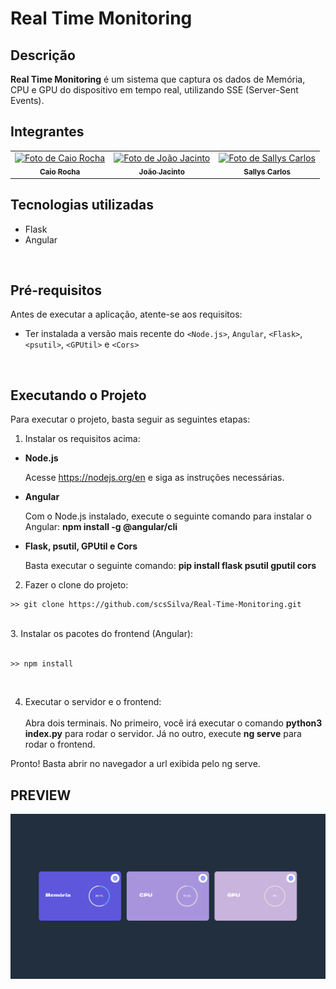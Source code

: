 # Real Time Monitoring

## Descrição
<strong>Real Time Monitoring</strong> é um sistema que captura os dados de Memória, CPU e GPU do dispositivo em tempo real, utilizando SSE (Server-Sent Events).

## Integrantes

<table align="center">
  <tr>
    <td align="center">
      <a href="https://www.linkedin.com/in/rocha-caio/">
        <img src="https://media.licdn.com/dms/image/D4D03AQGNDxkeCwKkNg/profile-displayphoto-shrink_200_200/0/1694317177395?e=1701907200&v=beta&t=Ffm5V6ZEhnFbzoTioUt_sVHkO6qT1b3GqmgtBhCjuEQ" width="100px;" alt="Foto de Caio Rocha"/><br>
        <sub>
          <b>Caio Rocha</b>
        </sub>
      </a>
    </td>
    <td align="center">
      <a href="https://www.linkedin.com/in/jo%C3%A3o-jacinto-a927301b2/">
        <img src="https://media.licdn.com/dms/image/D4D03AQEE9SjN7m2g6w/profile-displayphoto-shrink_200_200/0/1691359569937?e=1701907200&v=beta&t=GDZCjzmQpDzixaeBD6tlaT8FXa03q5Oahoe46WRRIV0" width="100px;" alt="Foto de João Jacinto"/><br>
        <sub>
          <b>João Jacinto</b>
        </sub>
      </a>
    </td>
    <td align="center">
      <a href="https://www.linkedin.com/in/sallyscarlos/">
        <img src="https://avatars.githubusercontent.com/u/53477221?v=4" width="100px;" alt="Foto de Sallys Carlos"/><br>
        <sub>
          <b>Sallys Carlos</b>
        </sub>
      </a>
    </td>
  </tr>
</table>

## Tecnologias utilizadas

<ul>
  <li>Flask</li>
  <li>Angular</li>
</ul>

<br>

## Pré-requisitos

Antes de executar a aplicação, atente-se aos requisitos:
* Ter instalada a versão mais recente do `<Node.js>`, `Angular`, `<Flask>`, `<psutil>`, `<GPUtil>` e `<Cors>`

<br>

## Executando o Projeto

Para executar o projeto, basta seguir as seguintes etapas:

1. Instalar os requisitos acima:

<ul>
  <li>
    <strong>Node.js</strong>
    <p>Acesse <a href="https://nodejs.org/en">https://nodejs.org/en</a> e siga as instruções necessárias.</p>
  </li>

  <li>
    <strong>Angular</strong>
    <p>Com o Node.js instalado, execute o seguinte comando para instalar o Angular: <strong>npm install -g @angular/cli</strong></p>
  </li>

  <li>
    <strong>Flask, psutil, GPUtil e Cors</strong>
    <p>Basta executar o seguinte comando: <strong>pip install flask psutil gputil cors</strong></p>
  </li>
</ul>

2. Fazer o clone do projeto:<br>
```
>> git clone https://github.com/scsSilva/Real-Time-Monitoring.git
```

<br>
3. Instalar os pacotes do frontend (Angular):<br><br>

```
>> npm install
```
<br>

4. Executar o servidor e o frontend:<br><br>
Abra dois terminais. No primeiro, você irá executar o comando <strong>python3 index.py</strong> para rodar o servidor. Já no outro, execute <strong>ng serve</strong> para rodar o frontend.

Pronto! Basta abrir no navegador a url exibida pelo ng serve.

## PREVIEW

<img src="assets/screen.png" alt="Página principal">
<br /><br />
